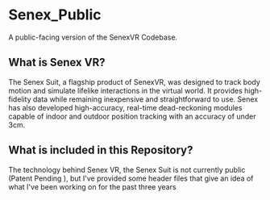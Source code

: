# Senex_Public
A public-facing version of the SenexVR Codebase.

## What is Senex VR?
The Senex Suit, a flagship product of SenexVR, was designed to track body motion and simulate lifelike interactions in the virtual world. It provides high-fidelity data while remaining inexpensive and straightforward to use. Senex has also developed high-accuracy, real-time dead-reckoning modules capable of indoor and outdoor position tracking with an accuracy of under 3cm. 

## What is included in this Repository?
The technology behind Senex VR, the Senex Suit is not currently public (Patent Pending ), but I've provided some header files that give an idea of what I've been working on for the past three years
